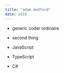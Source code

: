 ```yaml
---
title: "adam medford"
date: 2018
---
```


- generic coder ordinaire
- second thing


- JavaScript
- TypeScript
- C#
